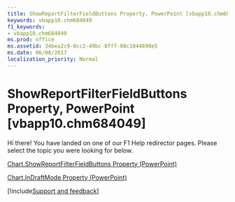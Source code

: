 ```yaml
---
title: ShowReportFilterFieldButtons Property, PowerPoint [vbapp10.chm684049]
keywords: vbapp10.chm684049
f1_keywords:
- vbapp10.chm684049
ms.prod: office
ms.assetid: 34bea2c9-0cc2-49bc-8fff-08c1844698e5
ms.date: 06/08/2017
localization_priority: Normal
---
```



# ShowReportFilterFieldButtons Property, PowerPoint [vbapp10.chm684049]

Hi there! You have landed on one of our F1 Help redirector pages. Please select the topic you were looking for below.

[Chart.ShowReportFilterFieldButtons Property (PowerPoint)](https://msdn.microsoft.com/library/a254a18b-466a-bee4-772e-3352dc27249b%28Office.15%29.aspx)

[Chart.InDraftMode Property (PowerPoint)](https://msdn.microsoft.com/library/be234117-a63e-dd10-3bdb-50f2c5692f65%28Office.15%29.aspx)

[!include[Support and feedback](~/includes/feedback-boilerplate.md)]